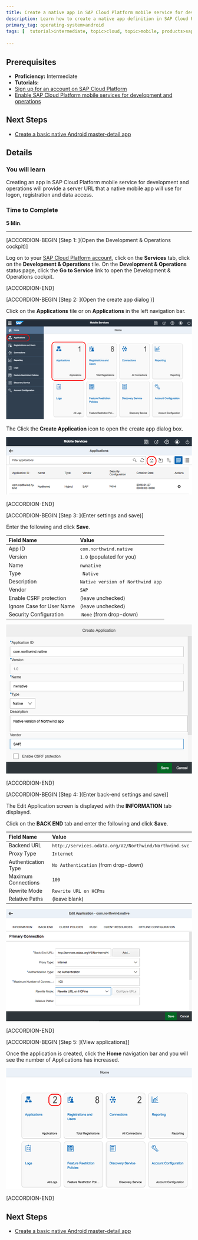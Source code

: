 ```yaml
---
title: Create a native app in SAP Cloud Platform mobile service for development and operations
description: Learn how to create a native app definition in SAP Cloud Platform mobile service for development and operations
primary_tag: operating-system>android
tags: [  tutorial>intermediate, topic>cloud, topic>mobile, products>sap-cloud-platform, operating-system>android ]

---
```


## Prerequisites  
- **Proficiency:** Intermediate
- **Tutorials:**
- [Sign up for an account on SAP Cloud Platform](http://www.sap.com/developer/tutorials/hcp-create-trial-account.html)
- [Enable SAP Cloud Platform mobile services for development and operations](http://www.sap.com/developer/tutorials/hcpms-enable-mobile-services.html)

## Next Steps
- [Create a basic native Android master-detail app](http://www.sap.com/developer/tutorials/hcpdo-basic-android-app.html)

## Details
### You will learn  
Creating an app in SAP Cloud Platform mobile service for development and operations will provide a server URL that a native mobile app will use for logon, registration and data access.

### Time to Complete
**5 Min**.

---


[ACCORDION-BEGIN [Step 1: ](Open the Development & Operations cockpit)]

Log on to your [SAP Cloud Platform account](https://account.hanatrial.ondemand.com/cockpit), click on the **Services** tab, click on  the **Development & Operations** tile. On the **Development & Operations** status page, click the **Go to Service** link to open the Development & Operations cockpit.


[ACCORDION-END]

[ACCORDION-BEGIN [Step 2: ](Open the create app dialog )]

Click on the **Applications** tile or on **Applications** in the left navigation bar.

![Development and Operations cockpit](mg6-1-02.png)

The Click the **Create Application** icon to open the create app dialog box.

![Applicaitons tile](mg6-1-03.png)


[ACCORDION-END]

[ACCORDION-BEGIN [Step 3: ](Enter settings and save)]

Enter the following and click **Save**.

Field Name              | Value
:---------------------- | :-------------    
App ID                  | `com.northwind.native`
Version                 | `1.0` (populated for you)
Name                    | `nwnative`
Type                    | ` Native`
Description             | `Native version of Northwind app`
Vendor                  | `SAP`
Enable CSRF protection  | (leave unchecked)
Ignore Case for User Name | (leave unchecked)
Security Configuration    | `None` (from drop-down)

![Create Application](mg6-1-04.png)


[ACCORDION-END]

[ACCORDION-BEGIN [Step 4: ](Enter back-end settings and save)]

The Edit Application screen is displayed with the **INFORMATION** tab displayed.

Click on the **BACK END** tab and enter the following and click **Save**.

Field Name              | Value
:---------------------- | :-------------    
Backend URL             | `http://services.odata.org/V2/Northwind/Northwind.svc`
Proxy Type              | `Internet`
Authentication Type     | `No Authentication` (from drop-down)
Maximum Connections     | `100`
Rewrite Mode            | `Rewrite URL on HCPms`
Relative Paths          | (leave blank)


![BACK END Information](mg6-1-06.png)


[ACCORDION-END]

[ACCORDION-BEGIN [Step 5: ](View applications)]

Once the application is created, click the **Home** navigation bar and you will see the number of Applications has increased.

![Cockpit homepage](mg6-1-07.png)


[ACCORDION-END]



## Next Steps
- [Create a basic native Android master-detail app](http://www.sap.com/developer/tutorials/hcpdo-basic-android-app.html)

